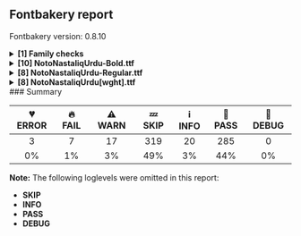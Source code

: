 ## Fontbakery report

Fontbakery version: 0.8.10

<details><summary><b>[1] Family checks</b></summary><div><details><summary>🔥 <b>FAIL:</b> Checking all files are in the same directory. (<a href="https://font-bakery.readthedocs.io/en/stable/fontbakery/profiles/universal.html#com.google.fonts/check/family/single_directory">com.google.fonts/check/family/single_directory</a>)</summary><div>


* 🔥 **FAIL** Not all fonts passed in the command line are in the same directory. This may lead to bad results as the tool will interpret all font files as belonging to a single font family. The detected directories are: ['fonts/NotoNastaliqUrdu/googlefonts/ttf', 'fonts/NotoNastaliqUrdu/googlefonts/variable-ttf'] [code: single-directory]
</div></details><br></div></details><details><summary><b>[10] NotoNastaliqUrdu-Bold.ttf</b></summary><div><details><summary>🔥 <b>FAIL:</b> Checking OS/2 usWinAscent & usWinDescent. (<a href="https://font-bakery.readthedocs.io/en/stable/fontbakery/profiles/universal.html#com.google.fonts/check/family/win_ascent_and_descent">com.google.fonts/check/family/win_ascent_and_descent</a>)</summary><div>


* 🔥 **FAIL** OS/2.usWinAscent value should be equal or greater than 1981, but got 1904 instead [code: ascent]
* 🔥 **FAIL** OS/2.usWinDescent value should be equal or greater than 1518, but got 596 instead. [code: descent]
</div></details><details><summary>🔥 <b>FAIL:</b> Glyph names are all valid? (<a href="https://font-bakery.readthedocs.io/en/stable/fontbakery/profiles/universal.html#com.google.fonts/check/valid_glyphnames">com.google.fonts/check/valid_glyphnames</a>)</summary><div>


* 🔥 **FAIL** The following glyph names do not comply with naming conventions: alef-ar.short

 A glyph name must be entirely comprised of characters from the following set: A-Z a-z 0-9 .(period) _(underscore). A glyph name must not start with a digit or period. There are a few exceptions such as the special glyph ".notdef". The glyph names "twocents", "a1", and "_" are all valid, while "2cents" and ".twocents" are not. [code: found-invalid-names]
</div></details><details><summary>⚠ <b>WARN:</b> Glyphs are similiar to Google Fonts version? (<a href="https://font-bakery.readthedocs.io/en/stable/fontbakery/profiles/googlefonts.html#com.google.fonts/check/production_glyphs_similarity">com.google.fonts/check/production_glyphs_similarity</a>)</summary><div>


* ⚠ **WARN** Following glyphs differ greatly from Google Fonts version:
	* FourDotsRhombusEnclNS
</div></details><details><summary>⚠ <b>WARN:</b> Ensure fonts have ScriptLangTags declared on the 'meta' table. (<a href="https://font-bakery.readthedocs.io/en/stable/fontbakery/profiles/googlefonts.html#com.google.fonts/check/meta/script_lang_tags">com.google.fonts/check/meta/script_lang_tags</a>)</summary><div>


* ⚠ **WARN** This font file does not have a 'meta' table. [code: lacks-meta-table]
</div></details><details><summary>⚠ <b>WARN:</b> Check font contains no unreachable glyphs (<a href="https://font-bakery.readthedocs.io/en/stable/fontbakery/profiles/universal.html#com.google.fonts/check/unreachable_glyphs">com.google.fonts/check/unreachable_glyphs</a>)</summary><div>


* ⚠ **WARN** The following glyphs could not be reached by codepoint or substitution rules:

	- ArEightBelowAltNS

	- SmallMeem

	- alef-ar.short

	- divide

	- ellipsis

	- guillemetleft

	- guillemetright

	- minus

	- multiply

	- nbspace 

	- And quoteright
 [code: unreachable-glyphs]
</div></details><details><summary>⚠ <b>WARN:</b> Check if each glyph has the recommended amount of contours. (<a href="https://font-bakery.readthedocs.io/en/stable/fontbakery/profiles/universal.html#com.google.fonts/check/contour_count">com.google.fonts/check/contour_count</a>)</summary><div>


* ⚠ **WARN** This check inspects the glyph outlines and detects the total number of contours in each of them. The expected values are infered from the typical ammounts of contours observed in a large collection of reference font families. The divergences listed below may simply indicate a significantly different design on some of your glyphs. On the other hand, some of these may flag actual bugs in the font such as glyphs mapped to an incorrect codepoint. Please consider reviewing the design and codepoint assignment of these to make sure they are correct.

The following glyphs do not have the recommended number of contours:

	- Glyph name: aogonek	Contours detected: 3	Expected: 2

	- Glyph name: Uogonek	Contours detected: 2	Expected: 1

	- Glyph name: uogonek	Contours detected: 2	Expected: 1

	- Glyph name: Uogonek	Contours detected: 2	Expected: 1

	- Glyph name: aogonek	Contours detected: 3	Expected: 2 

	- And Glyph name: uogonek	Contours detected: 2	Expected: 1
 [code: contour-count]
</div></details><details><summary>⚠ <b>WARN:</b> Are there any misaligned on-curve points? (<a href="https://font-bakery.readthedocs.io/en/stable/fontbakery/profiles/<Section: Outline Correctness Checks>.html#com.google.fonts/check/outline_alignment_miss">com.google.fonts/check/outline_alignment_miss</a>)</summary><div>


* ⚠ **WARN** The following glyphs have on-curve points which have potentially incorrect y coordinates:

	* exclam (U+0021): X=275.0,Y=1.0 (should be at baseline 0?)

	* exclam (U+0021): X=283.0,Y=1.0 (should be at baseline 0?)

	* parenright (U+0029): X=158.5,Y=-2.0 (should be at baseline 0?)

	* comma (U+002C): X=171.5,Y=1.5 (should be at baseline 0?)

	* comma (U+002C): X=269.5,Y=-1.0 (should be at baseline 0?)

	* period (U+002E): X=139.0,Y=1.0 (should be at baseline 0?)

	* period (U+002E): X=147.0,Y=1.0 (should be at baseline 0?)

	* two (U+0032): X=74.0,Y=-2.0 (should be at baseline 0?)

	* two (U+0032): X=74.0,Y=-2.0 (should be at baseline 0?)

	* eight (U+0038): X=284.0,Y=1.0 (should be at baseline 0?) 

	* And 56 more.

Use -F or --full-lists to disable shortening of long lists. [code: found-misalignments]
</div></details><details><summary>⚠ <b>WARN:</b> Do any segments have colinear vectors? (<a href="https://font-bakery.readthedocs.io/en/stable/fontbakery/profiles/<Section: Outline Correctness Checks>.html#com.google.fonts/check/outline_colinear_vectors">com.google.fonts/check/outline_colinear_vectors</a>)</summary><div>


* ⚠ **WARN** The following glyphs have colinear vectors:

	* uni08F3_NS (U+08F3): L<<12.0,893.0>--<-34.0,873.0>> -> L<<-34.0,873.0>--<-131.0,837.0>> [code: found-colinear-vectors]
</div></details><details><summary>⚠ <b>WARN:</b> Do outlines contain any jaggy segments? (<a href="https://font-bakery.readthedocs.io/en/stable/fontbakery/profiles/<Section: Outline Correctness Checks>.html#com.google.fonts/check/outline_jaggy_segments">com.google.fonts/check/outline_jaggy_segments</a>)</summary><div>


* ⚠ **WARN** The following glyphs have jaggy segments:

	* y (U+0079): B<<321.0,162.0>-<327.0,138.0>-<329.0,118.0>>/B<<329.0,118.0>-<331.0,139.0>-<339.5,165.0>> = 11.150925168505127

	* yacute (U+00FD): B<<321.0,162.0>-<327.0,138.0>-<329.0,118.0>>/B<<329.0,118.0>-<331.0,139.0>-<339.5,165.0>> = 11.150925168505127

	* ycircumflex (U+0177): B<<321.0,162.0>-<327.0,138.0>-<329.0,118.0>>/B<<329.0,118.0>-<331.0,139.0>-<339.5,165.0>> = 11.150925168505127

	* ydieresis (U+00FF): B<<321.0,162.0>-<327.0,138.0>-<329.0,118.0>>/B<<329.0,118.0>-<331.0,139.0>-<339.5,165.0>> = 11.150925168505127 

	* And ygrave (U+1EF3): B<<321.0,162.0>-<327.0,138.0>-<329.0,118.0>>/B<<329.0,118.0>-<331.0,139.0>-<339.5,165.0>> = 11.150925168505127 [code: found-jaggy-segments]
</div></details><details><summary>⚠ <b>WARN:</b> Do outlines contain any semi-vertical or semi-horizontal lines? (<a href="https://font-bakery.readthedocs.io/en/stable/fontbakery/profiles/<Section: Outline Correctness Checks>.html#com.google.fonts/check/outline_semi_vertical">com.google.fonts/check/outline_semi_vertical</a>)</summary><div>


* ⚠ **WARN** The following glyphs have semi-vertical/semi-horizontal lines:

	* h (U+0068): L<<101.0,122.0>--<100.0,646.0>>

	* h (U+0068): L<<252.0,309.0>--<253.0,118.0>> 

	* And sterling (U+00A3): L<<428.0,346.0>--<270.0,347.0>> [code: found-semi-vertical]
</div></details><br></div></details><details><summary><b>[8] NotoNastaliqUrdu-Regular.ttf</b></summary><div><details><summary>🔥 <b>FAIL:</b> Checking OS/2 usWinAscent & usWinDescent. (<a href="https://font-bakery.readthedocs.io/en/stable/fontbakery/profiles/universal.html#com.google.fonts/check/family/win_ascent_and_descent">com.google.fonts/check/family/win_ascent_and_descent</a>)</summary><div>


* 🔥 **FAIL** OS/2.usWinAscent value should be equal or greater than 1981, but got 1904 instead [code: ascent]
* 🔥 **FAIL** OS/2.usWinDescent value should be equal or greater than 1518, but got 596 instead. [code: descent]
</div></details><details><summary>🔥 <b>FAIL:</b> Glyph names are all valid? (<a href="https://font-bakery.readthedocs.io/en/stable/fontbakery/profiles/universal.html#com.google.fonts/check/valid_glyphnames">com.google.fonts/check/valid_glyphnames</a>)</summary><div>


* 🔥 **FAIL** The following glyph names do not comply with naming conventions: alef-ar.short

 A glyph name must be entirely comprised of characters from the following set: A-Z a-z 0-9 .(period) _(underscore). A glyph name must not start with a digit or period. There are a few exceptions such as the special glyph ".notdef". The glyph names "twocents", "a1", and "_" are all valid, while "2cents" and ".twocents" are not. [code: found-invalid-names]
</div></details><details><summary>🔥 <b>FAIL:</b> Check that texts shape as per expectation (<a href="https://font-bakery.readthedocs.io/en/stable/fontbakery/profiles/<Section: Shaping Checks>.html#com.google.fonts/check/shaping/regression">com.google.fonts/check/shaping/regression</a>)</summary><div>


* 🔥 **FAIL** qa/shaping_tests/nastaliq.json: Expected and actual shaping not matching
<div class="shaping">


<style type="text/css">
    @font-face {font-family: "TestFont"; src: url(../../fonts/NotoNastaliqUrdu/googlefonts/ttf/NotoNastaliqUrdu-Regular.ttf);}
    .tf { font-family: "TestFont"; }
    .shaping pre { font-size: 1.2rem; }
    .shaping li {
        font-size: 1.2rem;
        border-top: 1px solid #ddd;
        padding: 12px;
        margin-top: 12px;
    }
    .shaping-svg {
        height: 100px;
        margin: 10px;
        transform: matrix(1, 0, 0, -1, 0, 0);
    }
</style>

<h4>qa/shaping_tests/nastaliq.json: Expected and actual shaping not matching</h4>


</div>
<div class="shaping">

<li>Shaping did not match: <span class="tf">؃۱۹؂٨۵࣯ࣹݺ؀9٣</span> (Added by SIESTA)</li>


<pre>Expected: ThreeArabic.small=9@1167,271+0|nine.small=9@761,271+0|NumberSign.alt2=9+1977|uni077A=8+1409|uni08F9_NS=3@0,-221+0|uni08EF_NS=3+0|FiveFarsi.small=3@1309,310+0|EightArabic.small=3@903,310+0|Footnote.alt2=3+2045|NineArabic.small=0@1230,301+0|OneArabic.small=0@824,301+0|Safhah.alt2=0+2538</pre>



<pre>Got     : ThreeArabic.small=9@1167,271+0|nine.small=9@761,271+0|NumberSign.alt2=9+1977|Small2AboveNS=8@144,-15+0|YehBarreeSep=8+1409|uni08F9_NS=3@0,-221+0|uni08EF_NS=3+0|FiveFarsi.small=3@1309,310+0|EightArabic.small=3@903,310+0|Footnote.alt2=3+2045|NineArabic.small=0@1230,301+0|OneArabic.small=0@824,301+0|Safhah.alt2=0+2538</pre>



<pre>                                                                                       ^^^^^^^
</pre>


Got: <svg class="shaping-svg" xmlns="http://www.w3.org/2000/svg" viewBox="0 0 7969 3500" transform="matrix(1 0 0 -1 0 0)">
<path d="M-100.0,-5.0L-119.0,-2.0Q-117.0,15.0 -116.0,34.5Q-115.0,54.0 -115.0,82.0Q-115.0,111.0 -117.5,148.0Q-120.0,185.0 -123.5,219.5Q-127.0,254.0 -132.0,275.0Q-134.0,286.0 -137.5,302.0Q-141.0,318.0 -141.0,323.0Q-141.0,334.0 -134.5,352.5Q-128.0,371.0 -110.0,414.0L-99.0,413.0Q-97.0,408.0 -94.0,397.0Q-91.0,386.0 -88.0,369.0Q-82.0,335.0 -46.0,335.0Q-20.0,335.0 -3.5,349.5Q13.0,364.0 26.0,413.0L46.0,411.0Q44.0,389.0 42.0,376.5Q40.0,364.0 37.0,350.0Q41.0,343.0 49.0,339.0Q57.0,335.0 73.0,335.0Q102.0,335.0 116.5,354.5Q131.0,374.0 142.0,414.0L160.0,412.0Q155.0,350.0 136.0,316.5Q117.0,283.0 93.0,270.0Q69.0,257.0 46.0,257.0Q20.0,257.0 -1.0,272.0Q-25.0,251.0 -63.0,251.0L-73.0,251.0Q-70.0,223.0 -70.0,199.0Q-70.0,148.0 -72.5,112.5Q-75.0,77.0 -81.5,49.5Q-88.0,22.0 -100.0,-5.0Z"  transform="translate(1167, 1367)"/>
<path d="M-32.0,-6.0Q-67.0,-6.0 -86.0,2.0Q-96.0,6.0 -106.5,12.5Q-117.0,19.0 -129.0,27.0L-110.0,51.0Q-105.0,50.0 -92.5,43.0Q-80.0,36.0 -71.0,34.0Q-54.0,30.0 -29.0,32.5Q-4.0,35.0 19.0,61.0Q40.0,85.0 51.0,119.0Q62.0,153.0 63.0,183.0Q35.0,152.0 -16.0,152.0Q-79.0,152.0 -114.5,185.5Q-150.0,219.0 -150.0,273.0Q-150.0,321.0 -127.5,352.5Q-105.0,384.0 -72.0,400.0Q-39.0,416.0 -6.0,416.0Q71.0,416.0 110.5,364.0Q150.0,312.0 150.0,221.0Q150.0,164.0 129.0,112.0Q108.0,60.0 67.5,27.0Q27.0,-6.0 -32.0,-6.0ZM-3.0,187.0Q19.0,187.0 39.0,201.0Q57.0,215.0 65.0,238.0Q64.0,309.0 49.5,347.0Q35.0,385.0 -3.0,385.0Q-37.0,385.0 -51.0,358.0Q-65.0,331.0 -65.0,278.0Q-65.0,230.0 -49.5,208.5Q-34.0,187.0 -3.0,187.0Z"  transform="translate(761, 1367)"/>
<path d="M580.0,-23.0Q495.0,-23.0 434.5,-21.0Q374.0,-19.0 331.5,-15.0Q289.0,-11.0 258.5,-6.5Q228.0,-2.0 201.0,4.0Q163.0,12.0 144.5,23.5Q126.0,35.0 120.5,49.5Q115.0,64.0 115.0,80.0Q115.0,94.0 117.0,102.5Q119.0,111.0 123.0,124.0L130.0,132.0Q171.0,123.0 243.0,116.5Q315.0,110.0 405.0,106.5Q495.0,103.0 589.0,103.0Q754.0,103.0 906.0,111.5Q1058.0,120.0 1188.0,135.5Q1318.0,151.0 1416.5,172.5Q1515.0,194.0 1572.0,221.0Q1598.0,233.0 1618.0,245.5Q1638.0,258.0 1653.0,273.0Q1670.0,290.0 1681.5,300.0Q1693.0,310.0 1700.0,317.0Q1707.0,343.0 1722.0,379.0Q1737.0,415.0 1754.0,447.0Q1789.0,512.0 1827.5,562.0Q1866.0,612.0 1892.0,635.0L1902.0,631.0Q1901.0,623.0 1893.5,601.0Q1886.0,579.0 1875.5,553.5Q1865.0,528.0 1856.0,508.5Q1847.0,489.0 1843.0,484.0Q1831.0,473.0 1815.0,455.5Q1799.0,438.0 1787.5,418.0Q1776.0,398.0 1776.0,378.0Q1776.0,358.0 1802.0,344.0Q1839.0,325.0 1854.0,313.5Q1869.0,302.0 1869.0,281.0Q1869.0,267.0 1860.5,245.0Q1852.0,223.0 1838.5,201.0Q1825.0,179.0 1807.5,164.5Q1790.0,150.0 1772.0,150.0Q1758.0,150.0 1731.0,164.0Q1712.0,175.0 1695.0,182.0Q1678.0,189.0 1663.0,189.0Q1641.0,189.0 1624.0,183.5Q1607.0,178.0 1582.0,164.0Q1502.0,120.0 1405.5,88.0Q1309.0,56.0 1203.5,34.5Q1098.0,13.0 990.0,0.5Q882.0,-12.0 777.5,-17.5Q673.0,-23.0 580.0,-23.0Z"  transform="translate(0, 1096)"/>
<path d="M5.0,465.0L-9.0,468.0Q-8.0,479.0 -7.0,489.5Q-6.0,500.0 -6.0,510.0Q-6.0,527.0 -8.0,553.5Q-10.0,580.0 -13.5,607.5Q-17.0,635.0 -22.0,654.0Q-20.0,660.0 -18.0,666.0Q-16.0,672.0 -11.0,685.0L-4.0,703.0L5.0,702.0Q7.0,696.0 8.5,690.0Q10.0,684.0 11.0,678.0Q16.0,658.0 46.0,658.0Q66.0,658.0 79.0,668.0Q92.0,678.0 101.0,703.0L117.0,701.0Q108.0,649.0 89.5,629.0Q71.0,609.0 36.0,609.0Q29.0,609.0 20.0,612.0L20.0,577.0Q20.0,546.0 19.0,527.0Q18.0,508.0 15.0,494.5Q12.0,481.0 5.0,465.0Z"  transform="translate(2121, 1081)"/>
<path d="M298.0,-46.0Q239.0,-46.0 196.0,-41.0Q153.0,-36.0 123.0,-29.0Q80.0,-17.0 59.5,0.0Q39.0,17.0 33.0,37.0Q27.0,57.0 27.0,76.0Q27.0,97.0 33.5,130.0Q40.0,163.0 53.0,187.0Q96.0,271.0 321.0,386.0Q377.0,415.0 413.0,439.0Q449.0,463.0 481.0,497.0L498.0,487.0Q459.0,407.0 406.5,366.0Q354.0,325.0 301.0,300.0Q221.0,262.0 176.0,238.0Q131.0,214.0 112.5,197.5Q94.0,181.0 94.0,164.0Q94.0,139.0 121.5,124.5Q149.0,110.0 213.0,102.0Q244.0,98.0 282.0,95.5Q320.0,93.0 364.0,93.0Q401.0,93.0 437.0,94.0Q473.0,95.0 518.5,98.0Q564.0,101.0 630.0,106.0Q696.0,111.0 793.0,119.0Q858.0,124.0 930.0,127.0Q1002.0,130.0 1082.0,130.0Q1153.0,130.0 1212.5,127.5Q1272.0,125.0 1320.0,120.0L1321.0,97.0Q1230.0,71.0 1106.0,46.5Q982.0,22.0 824.0,-1.0Q508.0,-46.0 298.0,-46.0Z"  transform="translate(1977, 1096)"/>
<path d="M62.0,-32.0L62.0,-39.0Q56.0,-44.0 40.0,-56.0Q24.0,-68.0 5.0,-82.0Q-14.0,-96.0 -30.5,-107.5Q-47.0,-119.0 -53.0,-123.0L-53.0,-126.0Q-18.0,-149.0 1.0,-162.0Q20.0,-175.0 33.0,-184.0Q46.0,-193.0 61.0,-206.0L60.0,-212.0Q43.0,-229.0 29.0,-233.0Q2.0,-211.0 -15.5,-197.5Q-33.0,-184.0 -50.5,-171.0Q-68.0,-158.0 -97.0,-139.0L-96.0,-123.0Q-51.0,-86.0 -24.0,-64.0Q3.0,-42.0 16.5,-30.0Q30.0,-18.0 37.0,-11.0L62.0,-32.0Z"  transform="translate(3386, 875)"/>
<path d="M106.0,-149.0Q90.0,-132.0 77.0,-120.0Q64.0,-108.0 56.0,-101.0Q29.0,-124.0 1.5,-137.5Q-26.0,-151.0 -57.0,-151.0Q-82.0,-151.0 -101.5,-134.0Q-121.0,-117.0 -121.0,-92.0Q-121.0,-69.0 -106.5,-52.0Q-92.0,-35.0 -70.5,-25.5Q-49.0,-16.0 -30.0,-16.0Q5.0,-16.0 41.0,-45.0Q49.0,-52.0 62.0,-65.0L114.0,-21.0L128.0,-35.0L77.0,-82.0Q91.0,-97.0 104.0,-112.0Q117.0,-127.0 123.0,-135.0L106.0,-149.0ZM-83.0,-81.0Q-83.0,-95.0 -70.0,-104.5Q-57.0,-114.0 -38.0,-114.0Q-21.0,-114.0 -2.0,-107.0Q17.0,-100.0 35.0,-87.0Q10.0,-67.0 -9.0,-58.5Q-28.0,-50.0 -44.0,-50.0Q-63.0,-50.0 -73.0,-60.0Q-83.0,-70.0 -83.0,-81.0Z"  transform="translate(3386, 1096)"/>
<path d="M-68.0,7.0Q-108.0,7.0 -123.0,33.0Q-138.0,59.0 -138.0,93.0Q-138.0,160.0 -108.5,221.5Q-79.0,283.0 -34.0,345.0L-34.0,349.0Q-34.0,354.0 -27.5,365.5Q-21.0,377.0 -11.5,389.5Q-2.0,402.0 6.0,410.0L15.0,409.0Q80.0,341.0 107.0,288.0Q134.0,235.0 134.0,187.0Q134.0,162.0 129.0,132.5Q124.0,103.0 113.0,76.5Q102.0,50.0 84.5,33.0Q67.0,16.0 43.0,16.0Q30.0,16.0 16.0,19.0Q2.0,22.0 -8.0,35.0Q-15.0,25.0 -29.5,16.0Q-44.0,7.0 -68.0,7.0ZM-56.0,90.0Q-41.0,90.0 -26.0,99.0Q-11.0,108.0 2.0,127.0L13.0,126.0Q25.0,96.0 56.0,96.0Q78.0,96.0 85.0,112.5Q92.0,129.0 92.0,143.0Q92.0,175.0 69.5,210.5Q47.0,246.0 24.0,271.0L-6.0,304.0Q-52.0,257.0 -73.5,213.0Q-95.0,169.0 -95.0,139.0Q-95.0,90.0 -56.0,90.0Z"  transform="translate(4695, 1406)"/>
<path d="M-137.0,-3.0Q-140.0,1.0 -143.0,11.0L-150.0,29.0Q-158.0,50.0 -158.0,57.0L-134.0,109.0Q-118.0,143.0 -89.0,209.0Q-60.0,275.0 -20.0,375.0Q-14.0,390.0 -8.5,400.0Q-3.0,410.0 0.0,414.0L16.0,414.0Q17.0,413.0 25.5,391.5Q34.0,370.0 46.0,338.5Q58.0,307.0 71.0,274.0Q84.0,241.0 93.5,216.5Q103.0,192.0 106.0,185.0Q124.0,145.0 132.5,124.0Q141.0,103.0 145.0,94.5Q149.0,86.0 151.0,81.0L151.0,77.0Q150.0,73.0 141.5,54.5Q133.0,36.0 123.5,18.5Q114.0,1.0 111.0,-3.0L101.0,-3.0Q92.0,13.0 79.5,43.0Q67.0,73.0 53.5,109.5Q40.0,146.0 27.0,182.5Q14.0,219.0 4.5,249.0Q-5.0,279.0 -9.0,295.0L-11.0,295.0Q-21.0,268.0 -31.5,240.5Q-42.0,213.0 -52.0,186.0Q-68.0,143.0 -88.5,91.5Q-109.0,40.0 -126.0,-3.0L-137.0,-3.0Z"  transform="translate(4289, 1406)"/>
<path d="M301.0,0.0Q213.0,0.0 172.5,27.0Q132.0,54.0 132.0,101.0Q132.0,122.0 141.5,153.5Q151.0,185.0 173.0,220.0Q195.0,255.0 231.0,284.0Q279.0,323.0 323.0,323.0Q378.0,323.0 403.0,287.5Q428.0,252.0 428.0,200.0Q428.0,152.0 411.0,104.0Q629.0,112.0 852.5,129.5Q1076.0,147.0 1305.0,172.0Q1534.0,198.0 1688.0,224.5Q1842.0,251.0 1921.0,279.0L1931.0,277.0Q1930.0,260.0 1922.5,236.5Q1915.0,213.0 1900.0,184.0Q1815.0,144.0 1641.0,111.5Q1467.0,79.0 1206.0,53.0Q945.0,27.0 718.5,13.5Q492.0,0.0 301.0,0.0ZM368.0,104.0L387.0,104.0L387.0,110.0Q387.0,162.0 371.0,189.5Q355.0,217.0 329.5,228.0Q304.0,239.0 275.0,239.0Q241.0,239.0 212.0,217.0Q183.0,195.0 183.0,163.0Q183.0,145.0 197.5,132.0Q212.0,119.0 252.0,111.5Q292.0,104.0 368.0,104.0Z"  transform="translate(3386, 1096)"/>
<path d="M62.0,-4.0L50.0,-3.0Q46.0,8.0 43.0,32.5Q40.0,57.0 37.5,87.5Q35.0,118.0 33.5,148.0Q32.0,178.0 32.0,199.0Q18.0,183.0 -0.5,177.5Q-19.0,172.0 -34.0,172.0Q-52.0,172.0 -71.5,178.5Q-91.0,185.0 -104.0,202.5Q-117.0,220.0 -117.0,252.0Q-117.0,286.0 -104.0,323.5Q-91.0,361.0 -66.5,387.5Q-42.0,414.0 -7.0,414.0Q22.0,414.0 38.5,397.5Q55.0,381.0 63.0,341.0Q71.0,301.0 76.0,230.0Q79.0,184.0 81.0,164.5Q83.0,145.0 85.0,131.0L92.0,78.0Q90.0,70.0 84.5,55.0Q79.0,40.0 62.0,-4.0ZM-19.0,249.0Q-2.0,249.0 9.5,251.0Q21.0,253.0 30.0,257.0Q30.0,339.0 -24.0,339.0Q-46.0,339.0 -60.5,322.0Q-75.0,305.0 -75.0,288.0Q-75.0,268.0 -56.0,257.0Q-40.0,249.0 -19.0,249.0Z"  transform="translate(6661, 1397)"/>
<path d="M2.0,-5.0L-18.0,-2.0Q-15.0,12.0 -14.0,31.5Q-13.0,51.0 -13.0,82.0Q-13.0,135.0 -17.5,180.5Q-22.0,226.0 -28.0,276.0Q-31.0,302.0 -33.0,313.5Q-35.0,325.0 -35.0,329.0Q-27.0,352.0 -18.0,375.5Q-9.0,399.0 -2.0,414.0L10.0,413.0Q13.0,402.0 17.0,375.0Q21.0,348.0 24.5,315.0Q28.0,282.0 30.0,250.5Q32.0,219.0 32.0,199.0Q32.0,146.0 29.5,111.5Q27.0,77.0 21.0,50.5Q15.0,24.0 2.0,-5.0Z"  transform="translate(6255, 1397)"/>
<path d="M877.0,-37.0Q631.0,-37.0 446.0,-16.0Q261.0,5.0 114.0,44.0L120.0,67.0Q202.0,64.0 281.5,62.5Q361.0,61.0 452.0,61.0Q512.0,61.0 558.0,61.5Q604.0,62.0 645.0,63.5Q686.0,65.0 730.5,67.0Q775.0,69.0 833.0,71.0Q1041.0,79.0 1200.0,93.0Q1359.0,107.0 1471.0,126.0Q1583.0,146.0 1667.0,167.0Q1751.0,188.0 1806.0,213.0Q1862.0,238.0 1895.0,252.0Q1928.0,266.0 1934.0,266.0Q1945.0,266.0 1951.0,263.5Q1957.0,261.0 1966.0,256.5Q1975.0,252.0 1994.0,244.0Q1999.0,249.0 2003.5,255.5Q2008.0,262.0 2015.0,270.0Q2034.0,294.0 2045.5,308.0Q2057.0,322.0 2067.0,334.0Q2077.0,346.0 2091.0,363.0Q2161.0,445.0 2222.0,481.5Q2283.0,518.0 2340.0,518.0Q2380.0,518.0 2397.5,497.5Q2415.0,477.0 2415.0,454.0Q2415.0,423.0 2403.0,389.5Q2391.0,356.0 2372.0,324.0Q2353.0,292.0 2332.5,265.0Q2312.0,238.0 2294.0,220.0Q2273.0,199.0 2238.5,174.5Q2204.0,150.0 2157.5,133.0Q2111.0,116.0 2053.0,116.0Q1983.0,116.0 1928.0,145.0Q1900.0,160.0 1886.5,166.0Q1873.0,172.0 1870.0,172.0Q1865.0,172.0 1853.0,166.5Q1841.0,161.0 1813.0,147.5Q1785.0,134.0 1730.0,110.0Q1666.0,82.0 1577.5,56.5Q1489.0,31.0 1377.0,8.0Q1155.0,-37.0 877.0,-37.0ZM2054.0,229.0Q2108.0,229.0 2157.0,240.0Q2206.0,251.0 2244.0,269.0Q2282.0,287.0 2304.0,307.5Q2326.0,328.0 2326.0,347.0Q2326.0,363.0 2314.5,372.0Q2303.0,381.0 2287.0,385.5Q2271.0,390.0 2257.0,390.0Q2234.0,390.0 2210.5,383.5Q2187.0,377.0 2163.0,361.0Q2135.0,343.0 2104.5,311.5Q2074.0,280.0 2037.0,231.0Q2041.0,230.0 2045.0,229.5Q2049.0,229.0 2054.0,229.0Z"  transform="translate(5431, 1096)"/>
</svg>
 Expected: <svg class="shaping-svg" xmlns="http://www.w3.org/2000/svg" viewBox="0 0 7969 3500" transform="matrix(1 0 0 -1 0 0)">
<path d="M-100.0,-5.0L-119.0,-2.0Q-117.0,15.0 -116.0,34.5Q-115.0,54.0 -115.0,82.0Q-115.0,111.0 -117.5,148.0Q-120.0,185.0 -123.5,219.5Q-127.0,254.0 -132.0,275.0Q-134.0,286.0 -137.5,302.0Q-141.0,318.0 -141.0,323.0Q-141.0,334.0 -134.5,352.5Q-128.0,371.0 -110.0,414.0L-99.0,413.0Q-97.0,408.0 -94.0,397.0Q-91.0,386.0 -88.0,369.0Q-82.0,335.0 -46.0,335.0Q-20.0,335.0 -3.5,349.5Q13.0,364.0 26.0,413.0L46.0,411.0Q44.0,389.0 42.0,376.5Q40.0,364.0 37.0,350.0Q41.0,343.0 49.0,339.0Q57.0,335.0 73.0,335.0Q102.0,335.0 116.5,354.5Q131.0,374.0 142.0,414.0L160.0,412.0Q155.0,350.0 136.0,316.5Q117.0,283.0 93.0,270.0Q69.0,257.0 46.0,257.0Q20.0,257.0 -1.0,272.0Q-25.0,251.0 -63.0,251.0L-73.0,251.0Q-70.0,223.0 -70.0,199.0Q-70.0,148.0 -72.5,112.5Q-75.0,77.0 -81.5,49.5Q-88.0,22.0 -100.0,-5.0Z"  transform="translate(1167, 1367)"/>
<path d="M-32.0,-6.0Q-67.0,-6.0 -86.0,2.0Q-96.0,6.0 -106.5,12.5Q-117.0,19.0 -129.0,27.0L-110.0,51.0Q-105.0,50.0 -92.5,43.0Q-80.0,36.0 -71.0,34.0Q-54.0,30.0 -29.0,32.5Q-4.0,35.0 19.0,61.0Q40.0,85.0 51.0,119.0Q62.0,153.0 63.0,183.0Q35.0,152.0 -16.0,152.0Q-79.0,152.0 -114.5,185.5Q-150.0,219.0 -150.0,273.0Q-150.0,321.0 -127.5,352.5Q-105.0,384.0 -72.0,400.0Q-39.0,416.0 -6.0,416.0Q71.0,416.0 110.5,364.0Q150.0,312.0 150.0,221.0Q150.0,164.0 129.0,112.0Q108.0,60.0 67.5,27.0Q27.0,-6.0 -32.0,-6.0ZM-3.0,187.0Q19.0,187.0 39.0,201.0Q57.0,215.0 65.0,238.0Q64.0,309.0 49.5,347.0Q35.0,385.0 -3.0,385.0Q-37.0,385.0 -51.0,358.0Q-65.0,331.0 -65.0,278.0Q-65.0,230.0 -49.5,208.5Q-34.0,187.0 -3.0,187.0Z"  transform="translate(761, 1367)"/>
<path d="M580.0,-23.0Q495.0,-23.0 434.5,-21.0Q374.0,-19.0 331.5,-15.0Q289.0,-11.0 258.5,-6.5Q228.0,-2.0 201.0,4.0Q163.0,12.0 144.5,23.5Q126.0,35.0 120.5,49.5Q115.0,64.0 115.0,80.0Q115.0,94.0 117.0,102.5Q119.0,111.0 123.0,124.0L130.0,132.0Q171.0,123.0 243.0,116.5Q315.0,110.0 405.0,106.5Q495.0,103.0 589.0,103.0Q754.0,103.0 906.0,111.5Q1058.0,120.0 1188.0,135.5Q1318.0,151.0 1416.5,172.5Q1515.0,194.0 1572.0,221.0Q1598.0,233.0 1618.0,245.5Q1638.0,258.0 1653.0,273.0Q1670.0,290.0 1681.5,300.0Q1693.0,310.0 1700.0,317.0Q1707.0,343.0 1722.0,379.0Q1737.0,415.0 1754.0,447.0Q1789.0,512.0 1827.5,562.0Q1866.0,612.0 1892.0,635.0L1902.0,631.0Q1901.0,623.0 1893.5,601.0Q1886.0,579.0 1875.5,553.5Q1865.0,528.0 1856.0,508.5Q1847.0,489.0 1843.0,484.0Q1831.0,473.0 1815.0,455.5Q1799.0,438.0 1787.5,418.0Q1776.0,398.0 1776.0,378.0Q1776.0,358.0 1802.0,344.0Q1839.0,325.0 1854.0,313.5Q1869.0,302.0 1869.0,281.0Q1869.0,267.0 1860.5,245.0Q1852.0,223.0 1838.5,201.0Q1825.0,179.0 1807.5,164.5Q1790.0,150.0 1772.0,150.0Q1758.0,150.0 1731.0,164.0Q1712.0,175.0 1695.0,182.0Q1678.0,189.0 1663.0,189.0Q1641.0,189.0 1624.0,183.5Q1607.0,178.0 1582.0,164.0Q1502.0,120.0 1405.5,88.0Q1309.0,56.0 1203.5,34.5Q1098.0,13.0 990.0,0.5Q882.0,-12.0 777.5,-17.5Q673.0,-23.0 580.0,-23.0Z"  transform="translate(0, 1096)"/>
<path d=""  transform="translate(1977, 1096)"/>
<path d="M62.0,-32.0L62.0,-39.0Q56.0,-44.0 40.0,-56.0Q24.0,-68.0 5.0,-82.0Q-14.0,-96.0 -30.5,-107.5Q-47.0,-119.0 -53.0,-123.0L-53.0,-126.0Q-18.0,-149.0 1.0,-162.0Q20.0,-175.0 33.0,-184.0Q46.0,-193.0 61.0,-206.0L60.0,-212.0Q43.0,-229.0 29.0,-233.0Q2.0,-211.0 -15.5,-197.5Q-33.0,-184.0 -50.5,-171.0Q-68.0,-158.0 -97.0,-139.0L-96.0,-123.0Q-51.0,-86.0 -24.0,-64.0Q3.0,-42.0 16.5,-30.0Q30.0,-18.0 37.0,-11.0L62.0,-32.0Z"  transform="translate(3386, 875)"/>
<path d="M106.0,-149.0Q90.0,-132.0 77.0,-120.0Q64.0,-108.0 56.0,-101.0Q29.0,-124.0 1.5,-137.5Q-26.0,-151.0 -57.0,-151.0Q-82.0,-151.0 -101.5,-134.0Q-121.0,-117.0 -121.0,-92.0Q-121.0,-69.0 -106.5,-52.0Q-92.0,-35.0 -70.5,-25.5Q-49.0,-16.0 -30.0,-16.0Q5.0,-16.0 41.0,-45.0Q49.0,-52.0 62.0,-65.0L114.0,-21.0L128.0,-35.0L77.0,-82.0Q91.0,-97.0 104.0,-112.0Q117.0,-127.0 123.0,-135.0L106.0,-149.0ZM-83.0,-81.0Q-83.0,-95.0 -70.0,-104.5Q-57.0,-114.0 -38.0,-114.0Q-21.0,-114.0 -2.0,-107.0Q17.0,-100.0 35.0,-87.0Q10.0,-67.0 -9.0,-58.5Q-28.0,-50.0 -44.0,-50.0Q-63.0,-50.0 -73.0,-60.0Q-83.0,-70.0 -83.0,-81.0Z"  transform="translate(3386, 1096)"/>
<path d="M-68.0,7.0Q-108.0,7.0 -123.0,33.0Q-138.0,59.0 -138.0,93.0Q-138.0,160.0 -108.5,221.5Q-79.0,283.0 -34.0,345.0L-34.0,349.0Q-34.0,354.0 -27.5,365.5Q-21.0,377.0 -11.5,389.5Q-2.0,402.0 6.0,410.0L15.0,409.0Q80.0,341.0 107.0,288.0Q134.0,235.0 134.0,187.0Q134.0,162.0 129.0,132.5Q124.0,103.0 113.0,76.5Q102.0,50.0 84.5,33.0Q67.0,16.0 43.0,16.0Q30.0,16.0 16.0,19.0Q2.0,22.0 -8.0,35.0Q-15.0,25.0 -29.5,16.0Q-44.0,7.0 -68.0,7.0ZM-56.0,90.0Q-41.0,90.0 -26.0,99.0Q-11.0,108.0 2.0,127.0L13.0,126.0Q25.0,96.0 56.0,96.0Q78.0,96.0 85.0,112.5Q92.0,129.0 92.0,143.0Q92.0,175.0 69.5,210.5Q47.0,246.0 24.0,271.0L-6.0,304.0Q-52.0,257.0 -73.5,213.0Q-95.0,169.0 -95.0,139.0Q-95.0,90.0 -56.0,90.0Z"  transform="translate(4695, 1406)"/>
<path d="M-137.0,-3.0Q-140.0,1.0 -143.0,11.0L-150.0,29.0Q-158.0,50.0 -158.0,57.0L-134.0,109.0Q-118.0,143.0 -89.0,209.0Q-60.0,275.0 -20.0,375.0Q-14.0,390.0 -8.5,400.0Q-3.0,410.0 0.0,414.0L16.0,414.0Q17.0,413.0 25.5,391.5Q34.0,370.0 46.0,338.5Q58.0,307.0 71.0,274.0Q84.0,241.0 93.5,216.5Q103.0,192.0 106.0,185.0Q124.0,145.0 132.5,124.0Q141.0,103.0 145.0,94.5Q149.0,86.0 151.0,81.0L151.0,77.0Q150.0,73.0 141.5,54.5Q133.0,36.0 123.5,18.5Q114.0,1.0 111.0,-3.0L101.0,-3.0Q92.0,13.0 79.5,43.0Q67.0,73.0 53.5,109.5Q40.0,146.0 27.0,182.5Q14.0,219.0 4.5,249.0Q-5.0,279.0 -9.0,295.0L-11.0,295.0Q-21.0,268.0 -31.5,240.5Q-42.0,213.0 -52.0,186.0Q-68.0,143.0 -88.5,91.5Q-109.0,40.0 -126.0,-3.0L-137.0,-3.0Z"  transform="translate(4289, 1406)"/>
<path d="M301.0,0.0Q213.0,0.0 172.5,27.0Q132.0,54.0 132.0,101.0Q132.0,122.0 141.5,153.5Q151.0,185.0 173.0,220.0Q195.0,255.0 231.0,284.0Q279.0,323.0 323.0,323.0Q378.0,323.0 403.0,287.5Q428.0,252.0 428.0,200.0Q428.0,152.0 411.0,104.0Q629.0,112.0 852.5,129.5Q1076.0,147.0 1305.0,172.0Q1534.0,198.0 1688.0,224.5Q1842.0,251.0 1921.0,279.0L1931.0,277.0Q1930.0,260.0 1922.5,236.5Q1915.0,213.0 1900.0,184.0Q1815.0,144.0 1641.0,111.5Q1467.0,79.0 1206.0,53.0Q945.0,27.0 718.5,13.5Q492.0,0.0 301.0,0.0ZM368.0,104.0L387.0,104.0L387.0,110.0Q387.0,162.0 371.0,189.5Q355.0,217.0 329.5,228.0Q304.0,239.0 275.0,239.0Q241.0,239.0 212.0,217.0Q183.0,195.0 183.0,163.0Q183.0,145.0 197.5,132.0Q212.0,119.0 252.0,111.5Q292.0,104.0 368.0,104.0Z"  transform="translate(3386, 1096)"/>
<path d="M62.0,-4.0L50.0,-3.0Q46.0,8.0 43.0,32.5Q40.0,57.0 37.5,87.5Q35.0,118.0 33.5,148.0Q32.0,178.0 32.0,199.0Q18.0,183.0 -0.5,177.5Q-19.0,172.0 -34.0,172.0Q-52.0,172.0 -71.5,178.5Q-91.0,185.0 -104.0,202.5Q-117.0,220.0 -117.0,252.0Q-117.0,286.0 -104.0,323.5Q-91.0,361.0 -66.5,387.5Q-42.0,414.0 -7.0,414.0Q22.0,414.0 38.5,397.5Q55.0,381.0 63.0,341.0Q71.0,301.0 76.0,230.0Q79.0,184.0 81.0,164.5Q83.0,145.0 85.0,131.0L92.0,78.0Q90.0,70.0 84.5,55.0Q79.0,40.0 62.0,-4.0ZM-19.0,249.0Q-2.0,249.0 9.5,251.0Q21.0,253.0 30.0,257.0Q30.0,339.0 -24.0,339.0Q-46.0,339.0 -60.5,322.0Q-75.0,305.0 -75.0,288.0Q-75.0,268.0 -56.0,257.0Q-40.0,249.0 -19.0,249.0Z"  transform="translate(6661, 1397)"/>
<path d="M2.0,-5.0L-18.0,-2.0Q-15.0,12.0 -14.0,31.5Q-13.0,51.0 -13.0,82.0Q-13.0,135.0 -17.5,180.5Q-22.0,226.0 -28.0,276.0Q-31.0,302.0 -33.0,313.5Q-35.0,325.0 -35.0,329.0Q-27.0,352.0 -18.0,375.5Q-9.0,399.0 -2.0,414.0L10.0,413.0Q13.0,402.0 17.0,375.0Q21.0,348.0 24.5,315.0Q28.0,282.0 30.0,250.5Q32.0,219.0 32.0,199.0Q32.0,146.0 29.5,111.5Q27.0,77.0 21.0,50.5Q15.0,24.0 2.0,-5.0Z"  transform="translate(6255, 1397)"/>
<path d="M877.0,-37.0Q631.0,-37.0 446.0,-16.0Q261.0,5.0 114.0,44.0L120.0,67.0Q202.0,64.0 281.5,62.5Q361.0,61.0 452.0,61.0Q512.0,61.0 558.0,61.5Q604.0,62.0 645.0,63.5Q686.0,65.0 730.5,67.0Q775.0,69.0 833.0,71.0Q1041.0,79.0 1200.0,93.0Q1359.0,107.0 1471.0,126.0Q1583.0,146.0 1667.0,167.0Q1751.0,188.0 1806.0,213.0Q1862.0,238.0 1895.0,252.0Q1928.0,266.0 1934.0,266.0Q1945.0,266.0 1951.0,263.5Q1957.0,261.0 1966.0,256.5Q1975.0,252.0 1994.0,244.0Q1999.0,249.0 2003.5,255.5Q2008.0,262.0 2015.0,270.0Q2034.0,294.0 2045.5,308.0Q2057.0,322.0 2067.0,334.0Q2077.0,346.0 2091.0,363.0Q2161.0,445.0 2222.0,481.5Q2283.0,518.0 2340.0,518.0Q2380.0,518.0 2397.5,497.5Q2415.0,477.0 2415.0,454.0Q2415.0,423.0 2403.0,389.5Q2391.0,356.0 2372.0,324.0Q2353.0,292.0 2332.5,265.0Q2312.0,238.0 2294.0,220.0Q2273.0,199.0 2238.5,174.5Q2204.0,150.0 2157.5,133.0Q2111.0,116.0 2053.0,116.0Q1983.0,116.0 1928.0,145.0Q1900.0,160.0 1886.5,166.0Q1873.0,172.0 1870.0,172.0Q1865.0,172.0 1853.0,166.5Q1841.0,161.0 1813.0,147.5Q1785.0,134.0 1730.0,110.0Q1666.0,82.0 1577.5,56.5Q1489.0,31.0 1377.0,8.0Q1155.0,-37.0 877.0,-37.0ZM2054.0,229.0Q2108.0,229.0 2157.0,240.0Q2206.0,251.0 2244.0,269.0Q2282.0,287.0 2304.0,307.5Q2326.0,328.0 2326.0,347.0Q2326.0,363.0 2314.5,372.0Q2303.0,381.0 2287.0,385.5Q2271.0,390.0 2257.0,390.0Q2234.0,390.0 2210.5,383.5Q2187.0,377.0 2163.0,361.0Q2135.0,343.0 2104.5,311.5Q2074.0,280.0 2037.0,231.0Q2041.0,230.0 2045.0,229.5Q2049.0,229.0 2054.0,229.0Z"  transform="translate(5431, 1096)"/>
</svg>


</div> [code: shaping-regression]
</div></details><details><summary>⚠ <b>WARN:</b> Ensure fonts have ScriptLangTags declared on the 'meta' table. (<a href="https://font-bakery.readthedocs.io/en/stable/fontbakery/profiles/googlefonts.html#com.google.fonts/check/meta/script_lang_tags">com.google.fonts/check/meta/script_lang_tags</a>)</summary><div>


* ⚠ **WARN** This font file does not have a 'meta' table. [code: lacks-meta-table]
</div></details><details><summary>⚠ <b>WARN:</b> Check font contains no unreachable glyphs (<a href="https://font-bakery.readthedocs.io/en/stable/fontbakery/profiles/universal.html#com.google.fonts/check/unreachable_glyphs">com.google.fonts/check/unreachable_glyphs</a>)</summary><div>


* ⚠ **WARN** The following glyphs could not be reached by codepoint or substitution rules:

	- ArEightBelowAltNS

	- SmallMeem

	- alef-ar.short

	- divide

	- ellipsis

	- guillemetleft

	- guillemetright

	- minus

	- multiply

	- nbspace 

	- And quoteright
 [code: unreachable-glyphs]
</div></details><details><summary>⚠ <b>WARN:</b> Check if each glyph has the recommended amount of contours. (<a href="https://font-bakery.readthedocs.io/en/stable/fontbakery/profiles/universal.html#com.google.fonts/check/contour_count">com.google.fonts/check/contour_count</a>)</summary><div>


* ⚠ **WARN** This check inspects the glyph outlines and detects the total number of contours in each of them. The expected values are infered from the typical ammounts of contours observed in a large collection of reference font families. The divergences listed below may simply indicate a significantly different design on some of your glyphs. On the other hand, some of these may flag actual bugs in the font such as glyphs mapped to an incorrect codepoint. Please consider reviewing the design and codepoint assignment of these to make sure they are correct.

The following glyphs do not have the recommended number of contours:

	- Glyph name: aogonek	Contours detected: 3	Expected: 2

	- Glyph name: Uogonek	Contours detected: 2	Expected: 1

	- Glyph name: uogonek	Contours detected: 2	Expected: 1

	- Glyph name: Uogonek	Contours detected: 2	Expected: 1

	- Glyph name: aogonek	Contours detected: 3	Expected: 2 

	- And Glyph name: uogonek	Contours detected: 2	Expected: 1
 [code: contour-count]
</div></details><details><summary>⚠ <b>WARN:</b> Are there any misaligned on-curve points? (<a href="https://font-bakery.readthedocs.io/en/stable/fontbakery/profiles/<Section: Outline Correctness Checks>.html#com.google.fonts/check/outline_alignment_miss">com.google.fonts/check/outline_alignment_miss</a>)</summary><div>


* ⚠ **WARN** The following glyphs have on-curve points which have potentially incorrect y coordinates:

	* parenright (U+0029): X=142.0,Y=715.5 (should be at cap-height 714?)

	* two (U+0032): X=104.0,Y=-1.0 (should be at baseline 0?)

	* two (U+0032): X=104.0,Y=-1.0 (should be at baseline 0?)

	* six (U+0036): X=290.0,Y=1.0 (should be at baseline 0?)

	* six (U+0036): X=290.0,Y=1.0 (should be at baseline 0?)

	* semicolon (U+003B): X=132.0,Y=1.0 (should be at baseline 0?)

	* G (U+0047): X=519.0,Y=1.5 (should be at baseline 0?)

	* a (U+0061): X=182.0,Y=536.5 (should be at x-height 536?)

	* c (U+0063): X=360.0,Y=535.0 (should be at x-height 536?)

	* g (U+0067): X=161.0,Y=-0.5 (should be at baseline 0?) 

	* And 57 more.

Use -F or --full-lists to disable shortening of long lists. [code: found-misalignments]
</div></details><details><summary>⚠ <b>WARN:</b> Do any segments have colinear vectors? (<a href="https://font-bakery.readthedocs.io/en/stable/fontbakery/profiles/<Section: Outline Correctness Checks>.html#com.google.fonts/check/outline_colinear_vectors">com.google.fonts/check/outline_colinear_vectors</a>)</summary><div>


* ⚠ **WARN** The following glyphs have colinear vectors:

	* uni08F3_NS (U+08F3): L<<18.0,897.0>--<-24.0,879.0>> -> L<<-24.0,879.0>--<-113.0,846.0>> 

	* And uni08F4_NS (U+08F4): L<<-57.0,950.0>--<-55.0,951.0>> -> L<<-55.0,951.0>--<36.0,1002.0>> [code: found-colinear-vectors]
</div></details><br></div></details><details><summary><b>[8] NotoNastaliqUrdu[wght].ttf</b></summary><div><details><summary>💔 <b>ERROR:</b> Check font names are correct (<a href="https://font-bakery.readthedocs.io/en/stable/fontbakery/profiles/googlefonts.html#com.google.fonts/check/font_names">com.google.fonts/check/font_names</a>)</summary><div>


* 💔 **ERROR** The condition <FontBakeryCondition:expected_font_names> had an error: KeyError: 'fvar'
</div></details><details><summary>💔 <b>ERROR:</b> Check a font's STAT table contains compulsory Axis Values. (<a href="https://font-bakery.readthedocs.io/en/stable/fontbakery/profiles/googlefonts.html#com.google.fonts/check/STAT">com.google.fonts/check/STAT</a>)</summary><div>


* 💔 **ERROR** The condition <FontBakeryCondition:expected_font_names> had an error: KeyError: 'fvar'
</div></details><details><summary>💔 <b>ERROR:</b> Check variable font instances (<a href="https://font-bakery.readthedocs.io/en/stable/fontbakery/profiles/googlefonts.html#com.google.fonts/check/fvar_instances">com.google.fonts/check/fvar_instances</a>)</summary><div>


* 💔 **ERROR** The condition <FontBakeryCondition:expected_font_names> had an error: KeyError: 'fvar'
</div></details><details><summary>🔥 <b>FAIL:</b> Checking OS/2 usWinAscent & usWinDescent. (<a href="https://font-bakery.readthedocs.io/en/stable/fontbakery/profiles/universal.html#com.google.fonts/check/family/win_ascent_and_descent">com.google.fonts/check/family/win_ascent_and_descent</a>)</summary><div>


* 🔥 **FAIL** OS/2.usWinAscent value should be equal or greater than 1981, but got 1904 instead [code: ascent]
* 🔥 **FAIL** OS/2.usWinDescent value should be equal or greater than 1518, but got 596 instead. [code: descent]
</div></details><details><summary>⚠ <b>WARN:</b> Ensure variable fonts include an avar table. (<a href="https://font-bakery.readthedocs.io/en/stable/fontbakery/profiles/googlefonts.html#com.google.fonts/check/mandatory_avar_table">com.google.fonts/check/mandatory_avar_table</a>)</summary><div>


* ⚠ **WARN** This variable font does not have an avar table. [code: missing-avar]
</div></details><details><summary>⚠ <b>WARN:</b> Ensure fonts have ScriptLangTags declared on the 'meta' table. (<a href="https://font-bakery.readthedocs.io/en/stable/fontbakery/profiles/googlefonts.html#com.google.fonts/check/meta/script_lang_tags">com.google.fonts/check/meta/script_lang_tags</a>)</summary><div>


* ⚠ **WARN** This font file does not have a 'meta' table. [code: lacks-meta-table]
</div></details><details><summary>⚠ <b>WARN:</b> Check font contains no unreachable glyphs (<a href="https://font-bakery.readthedocs.io/en/stable/fontbakery/profiles/universal.html#com.google.fonts/check/unreachable_glyphs">com.google.fonts/check/unreachable_glyphs</a>)</summary><div>


* ⚠ **WARN** The following glyphs could not be reached by codepoint or substitution rules:

	- ArEightBelowAltNS

	- SmallMeem

	- divide

	- ellipsis

	- guillemotleft.1

	- guillemotright.1

	- minus

	- multiply

	- quoteright

	- uni00A0.1 

	- And uni0627.short
 [code: unreachable-glyphs]
</div></details><details><summary>⚠ <b>WARN:</b> Are there any misaligned on-curve points? (<a href="https://font-bakery.readthedocs.io/en/stable/fontbakery/profiles/<Section: Outline Correctness Checks>.html#com.google.fonts/check/outline_alignment_miss">com.google.fonts/check/outline_alignment_miss</a>)</summary><div>


* ⚠ **WARN** The following glyphs have on-curve points which have potentially incorrect y coordinates:

	* parenright (U+0029): X=142.0,Y=715.5 (should be at cap-height 714?)

	* two (U+0032): X=104.0,Y=-1.0 (should be at baseline 0?)

	* two (U+0032): X=104.0,Y=-1.0 (should be at baseline 0?)

	* six (U+0036): X=290.0,Y=1.0 (should be at baseline 0?)

	* six (U+0036): X=290.0,Y=1.0 (should be at baseline 0?)

	* semicolon (U+003B): X=132.0,Y=1.0 (should be at baseline 0?)

	* G (U+0047): X=519.0,Y=1.5 (should be at baseline 0?)

	* a (U+0061): X=182.0,Y=536.5 (should be at x-height 536?)

	* c (U+0063): X=360.0,Y=535.0 (should be at x-height 536?)

	* f (U+0066): X=331.0,Y=712.5 (should be at cap-height 714?) 

	* And 68 more.

Use -F or --full-lists to disable shortening of long lists. [code: found-misalignments]
</div></details><br></div></details>
### Summary

| 💔 ERROR | 🔥 FAIL | ⚠ WARN | 💤 SKIP | ℹ INFO | 🍞 PASS | 🔎 DEBUG |
|:-----:|:----:|:----:|:----:|:----:|:----:|:----:|
| 3 | 7 | 17 | 319 | 20 | 285 | 0 |
| 0% | 1% | 3% | 49% | 3% | 44% | 0% |

**Note:** The following loglevels were omitted in this report:
* **SKIP**
* **INFO**
* **PASS**
* **DEBUG**
